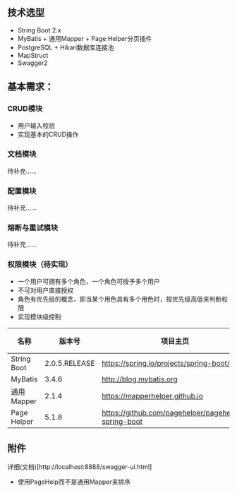 ## 技术选型
* String Boot 2.x
* MyBatis + 通用Mapper + Page Helper分页插件
* PostgreSQL + Hikari数据库连接池
* MapStruct
* Swagger2

## 基本需求：

### CRUD模块
* 用户输入校验
* 实现基本的CRUD操作

### 文档模块
待补充……

### 配置模块
待补充……

### 熔断与重试模块
待补充……

### 权限模块（待实现）
* 一个用户可拥有多个角色，一个角色可授予多个用户
* 不可对用户直接授权
* 角色有优先级的概念，即当某个用色具有多个用色时，按优先级高低来判断权限
* 实现模块级控制
  
|名称|版本号|项目主页|简介|
|---|---|---|---|
|String Boot|2.0.5.RELEASE|https://spring.io/projects/spring-boot/||
|MyBatis|3.4.6|http://blog.mybatis.org||
|通用Mapper|2.1.4|https://mapperhelper.github.io||
|Page Helper|5.1.8|https://github.com/pagehelper/pagehelper-spring-boot||

## 附件
详细(文档)[http://localhost:8888/swagger-ui.html]

* 使用PageHelp而不是通用Mapper来排序
